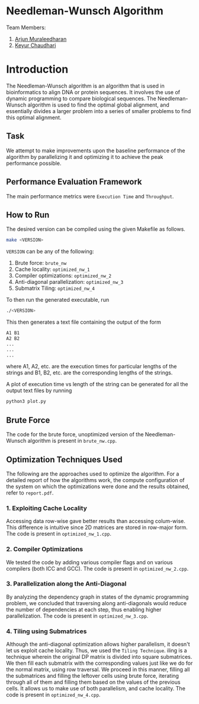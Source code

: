 # Needleman-Wunsch Algorithm

Team Members:

1. <a href="https://github.com/coniferousdyer">Arjun Muraleedharan</a>
2. <a href="https://github.com/keyurchd11">Keyur Chaudhari</a>

# Introduction

The Needleman-Wunsch algorithm is an algorithm that is used in bioinformatics to align DNA or protein sequences. It involves the use of dynamic programming to compare biological sequences. The Needleman-Wunsch algorithm is used to find the optimal global alignment, and essentially divides a larger problem into a series of smaller problems to find this optimal alignment.

## Task

We attempt to make improvements upon the baseline performance of the algorithm by parallelizing it and optimizing it to achieve the peak performance possible.

## Performance Evaluation Framework

The main performance metrics were ``Execution Time`` and ``Throughput``.

## How to Run

The desired version can be compiled using the given Makefile as follows.
```bash
make <VERSION>
```

`VERSION` can be any of the following:

1. Brute force: `brute_nw`
2. Cache locality: `optimized_nw_1`
3. Compiler optimizations: `optimized_nw_2`
4. Anti-diagonal parallelization: `optimized_nw_3`
5. Submatrix Tiling: `optimized_nw_4`

To then run the generated executable, run
```bash
./<VERSION>
```

This then generates a text file containing the output of the form
```bash
A1 B1
A2 B2
...
...
...
```
where A1, A2, etc. are the execution times for particular lengths of the strings and B1, B2, etc. are the corresponding lengths of the strings.

A plot of execution time vs length of the string can be generated for all the output text files by running
```bash
python3 plot.py
```

## Brute Force

The code for the brute force, unoptimized version of the Needleman-Wunsch algorithm is present in `brute_nw.cpp`.

## Optimization Techniques Used

The following are the approaches used to optimize the algorithm. For a detailed report of how the algorithms work, the compute configuration of the system on which the optimizations were done and the results obtained, refer to `report.pdf`.

### 1. Exploiting Cache Locality

Accessing data row-wise gave better results than accessing colum-wise. This difference is intuitive since 2D matrices are stored in row-major form. The code is present in `optimized_nw_1.cpp`.

### 2. Compiler Optimizations

We tested the code by adding various compiler flags and on various compilers (both ICC and GCC). The code is present in `optimized_nw_2.cpp`.

### 3. Parallelization along the Anti-Diagonal

By analyzing the dependency graph in states of the dynamic programming problem, we concluded that traversing along anti-diagonals would reduce the number of dependencies at each step, thus enabling higher parallelization. The code is present in `optimized_nw_3.cpp`.

### 4. Tiling using Submatrices

Although the anti-diagonal optimization allows higher parallelism, it doesn't let us exploit cache locality. Thus, we used the ``Tiling Technique``. iling is a technique wherein the original DP matrix is divided into square submatrices. We then fill each submatrix with the corresponding values just like we do for the normal matrix, using row traversal. We proceed in this manner, filling all the submatrices and filling the leftover cells using brute force, iterating through all of them and filling them based on the values of the previous cells. It allows us to make use of both parallelism, and cache locality. The code is present in `optimized_nw_4.cpp`.